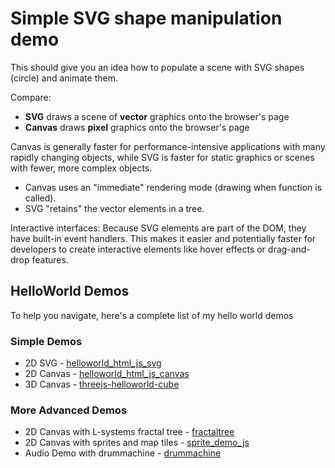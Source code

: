 # Simple SVG shape manipulation demo

This should give you an idea how to populate a scene with SVG shapes (circle) and animate them.

Compare:
- **SVG** draws a scene of **vector** graphics onto the browser's page
- **Canvas** draws **pixel** graphics onto the browser's page

Canvas is generally faster for performance-intensive applications with many rapidly changing objects, while SVG is faster for static graphics or scenes with fewer, more complex objects.

- Canvas uses an "immediate" rendering mode (drawing when function is called).
- SVG "retains" the vector elements in a tree.

Interactive interfaces: Because SVG elements are part of the DOM, they have built-in event handlers. This makes it easier and potentially faster for developers to create interactive elements like hover effects or drag-and-drop features. 

## HelloWorld Demos
To help you navigate, here's a complete list of my hello world demos

### Simple Demos
- 2D SVG - [helloworld_html_js_svg](https://github.com/subatomicglue/helloworld_html_js_svg)
- 2D Canvas - [helloworld_html_js_canvas](https://github.com/subatomicglue/helloworld_html_js_canvas)
- 3D Canvas - [threejs-helloworld-cube](https://github.com/subatomicglue/threejs-helloworld-cube)

### More Advanced Demos
- 2D Canvas with L-systems fractal tree - [fractaltree](https://github.com/subatomicglue/fractaltree)
- 2D Canvas with sprites and map tiles - [sprite_demo_js](https://github.com/subatomicglue/sprite_demo_js)
- Audio Demo with drummachine - [drummachine](https://github.com/subatomicglue/drummachine)

